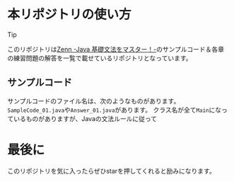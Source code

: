 # 本リポジトリの使い方
> [!TIP]
> このリポジトリは[Zenn -Java 基礎文法をマスター！-](https://zenn.dev/rii_125/books/851f595866f930)のサンプルコード＆各章の練習問題の解答を一覧で載せているリポジトリとなっています。

## サンプルコード
サンプルコードのファイル名は、次のようなものがあります。
`SampleCode_01.java`や`Answer_01.java`があります。
クラス名が全て`Main`になっているものがありますが、Javaの文法ルールに従って

# 最後に
このリポジトリを気に入ったらぜひstarを押してくれると励みになります。
